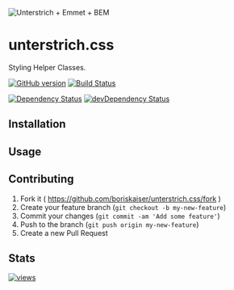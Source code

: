 ![Unterstrich + Emmet + BEM](https://rawgit.com/boriskaiser/unterstrich.css/master/_media/unterstrich.css.svg)
# unterstrich.css
Styling Helper Classes.

[![GitHub version](https://badge.fury.io/gh/boriskaiser%2Funterstrich.css.svg)](http://badge.fury.io/gh/boriskaiser%2Funterstrich.css)
[![Build Status](https://travis-ci.org/boriskaiser/unterstrich.css.svg?branch=develop)](https://travis-ci.org/boriskaiser/unterstrich.css)

[![Dependency Status](https://david-dm.org/boriskaiser/unterstrich.css.svg)](https://david-dm.org/boriskaiser/unterstrich.css)
[![devDependency Status](https://david-dm.org/boriskaiser/unterstrich.css/dev-status.svg)](https://david-dm.org/boriskaiser/unterstrich.css#info=devDependencies)


## Installation


## Usage


## Contributing

1. Fork it ( https://github.com/boriskaiser/unterstrich.css/fork )
2. Create your feature branch (`git checkout -b my-new-feature`)
3. Commit your changes (`git commit -am 'Add some feature'`)
4. Push to the branch (`git push origin my-new-feature`)
5. Create a new Pull Request


## Stats
[![views](https://sourcegraph.com/api/repos/github.com/boriskaiser/unterstrich.css/.counters/views.svg)](https://sourcegraph.com/github.com/boriskaiser/unterstrich.css)
